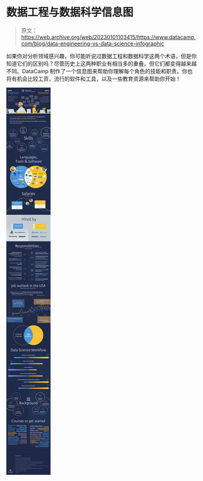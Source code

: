 # 数据工程与数据科学信息图

> 原文：<https://web.archive.org/web/20230101103415/https://www.datacamp.com/blog/data-engineering-vs-data-science-infographic>

如果你对分析领域感兴趣，你可能听说过数据工程和数据科学这两个术语，但是你知道它们的区别吗？尽管历史上这两种职业有相当多的重叠，但它们都变得越来越不同。DataCamp 制作了一个信息图来帮助你理解每个角色的技能和职责。你也将有机会比较工资，流行的软件和工具，以及一些教育资源来帮助你开始！

[![Data Engineer vs. Data Scientist Infographic](img/33f392748f5c58c2b3466eed71f8d066.png)](https://web.archive.org/web/20221226103651/https://www.datacamp.com/home)